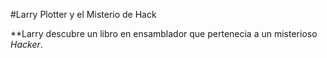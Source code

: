 #Larry Plotter y el Misterio de Hack

**Larry descubre un libro en ensamblador que pertenecia
a un misterioso *Hacker*.
